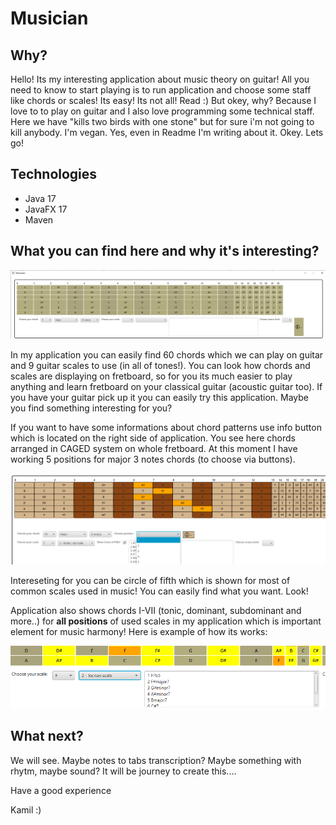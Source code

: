
# Musician

## Why?
Hello! Its my interesting application about music theory on guitar! All you need to know to start playing is to run application and choose some staff like chords or scales! Its easy! Its not all! Read :) 
But okey, why? Because I love to to play on guitar and I also love programming some technical staff. Here we have "kills two birds with one stone" but for sure i'm not going to kill anybody. I'm vegan. Yes, even in Readme I'm writing about it. Okey. Lets go!

## Technologies

- Java 17
- JavaFX 17
- Maven

## What you can find here and why it's interesting?

<img src="https://github.com/KamilGren/Musician/blob/master/MusicianApp.png" alt="my app">

In my application you can easily find 60 chords which we can play on guitar and 9 guitar scales to use (in all of tones!).
You can look how chords and scales are displaying on fretboard, so for you its much easier to play anything and learn fretboard on your classical guitar (acoustic guitar too). If you have your guitar pick up it you can easily try this application. Maybe you find something interesting for you?

If you want to have some informations about chord patterns use info button which is located on the right side of application. You see here chords arranged in CAGED system on whole fretboard. At this moment I have working 5 positions for major 3 notes chords (to choose via buttons). 

<img src="https://github.com/KamilGren/Musician/blob/master/CAGED.png" alt="caged">

Intereseting for you can be circle of fifth which is shown for most of common scales used in music! You can easily find what you want. Look!



Application also shows chords I-VII (tonic, dominant, subdominant and more..) for **all positions** of used scales in my application which is important element for music harmony! Here is example of how its works:

<img src="https://github.com/KamilGren/Musician/blob/master/displayingChordsOfScale.png" alt="chords on scale positions">

## What next?

We will see. Maybe notes to tabs transcription? Maybe something with rhytm, maybe sound? It will be journey to create this.... 

Have a good experience

Kamil :)







